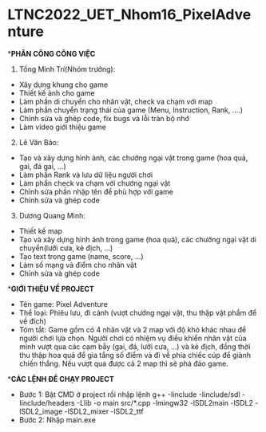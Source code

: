 # LTNC2022_UET_Nhom16_PixelAdventure
***PHÂN CÔNG CÔNG VIỆC**
1. Tống Minh Trí(Nhóm trưởng):
* Xây dựng khung cho game
* Thiết kế ảnh cho game
* Làm phần di chuyển cho nhân vật, check va chạm với map
* Làm phần chuyển trạng thái của game (Menu, Instruction, Rank, ....)
* Chỉnh sửa và ghép code, fix bugs và lỗi tràn bộ nhớ
* Làm video giới thiệu game

2. Lê Văn Bảo:
* Tạo và xây dựng hình ảnh, các chướng ngại vật trong game (hoa quả, gai, đá gai, ...)
* Làm phần Rank và lưu dữ liệu người chơi
* Làm phần check va chạm với chướng ngại vật
* Chỉnh sửa phần nhập tên để phù hợp với game 
* Chỉnh sửa và ghép code 

3. Dương Quang Minh:
* Thiết kế map
* Tạo và xây dựng hình ảnh trong game (hoa quả), các chướng ngại vật di chuyển(lưỡi cưa, kẻ địch, ...)
* Tạo text trong game (name, score, ...)
* Làm số mạng và điểm cho nhân vật
* Chỉnh sửa và ghép code

***GIỚI THIỆU VỀ PROJECT**
* Tên game: Pixel Adventure
* Thể loại: Phiêu lưu, đi cảnh (vượt chướng ngại vật, thu thập vật phẩm để về đích)
* Tóm tắt: Game gồm có 4 nhân vật và 2 map với độ khó khác nhau để người chơi lựa chọn. Người chơi có nhiệm vụ điều khiển nhân vật của mình vượt qua các cạm bẫy (gai, đá, lưỡi cưa, ...) và kẻ địch, đồng thời thu thập hoa quả để gia tắng số điểm và đi về phía chiếc cúp để giành chiến thắng. Nếu vượt qua được cả 2 map thì sẽ phá đảo game.

***CÁC LỆNH ĐỂ CHẠY PROJECT**
* Bước 1: Bật CMD ở project rồi nhập lệnh g++ -Iinclude -Iinclude/sdl -Iinclude/headers -Llib -o main src/*.cpp -lmingw32 -lSDL2main -lSDL2 -lSDL2_image -lSDL2_mixer -lSDL2_ttf
* Bước 2: Nhập main.exe 

